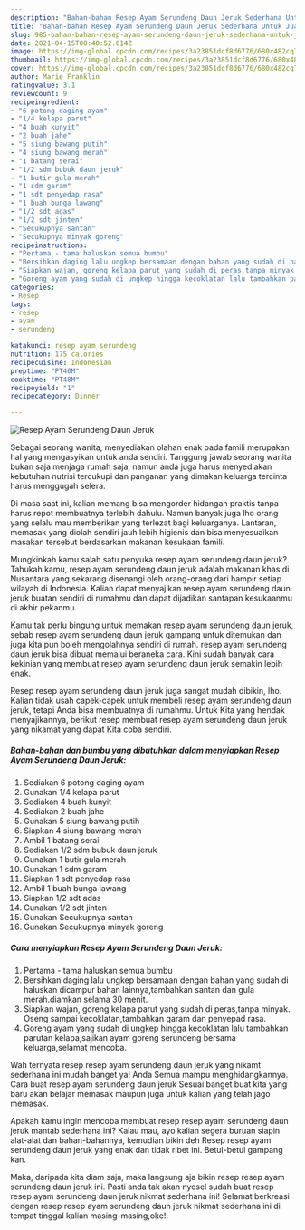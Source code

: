 ```yaml
---
description: "Bahan-bahan Resep Ayam Serundeng Daun Jeruk Sederhana Untuk Jualan"
title: "Bahan-bahan Resep Ayam Serundeng Daun Jeruk Sederhana Untuk Jualan"
slug: 985-bahan-bahan-resep-ayam-serundeng-daun-jeruk-sederhana-untuk-jualan
date: 2021-04-15T08:40:52.014Z
image: https://img-global.cpcdn.com/recipes/3a23851dcf8d6776/680x482cq70/resep-ayam-serundeng-daun-jeruk-foto-resep-utama.jpg
thumbnail: https://img-global.cpcdn.com/recipes/3a23851dcf8d6776/680x482cq70/resep-ayam-serundeng-daun-jeruk-foto-resep-utama.jpg
cover: https://img-global.cpcdn.com/recipes/3a23851dcf8d6776/680x482cq70/resep-ayam-serundeng-daun-jeruk-foto-resep-utama.jpg
author: Marie Franklin
ratingvalue: 3.1
reviewcount: 9
recipeingredient:
- "6 potong daging ayam"
- "1/4 kelapa parut"
- "4 buah kunyit"
- "2 buah jahe"
- "5 siung bawang putih"
- "4 siung bawang merah"
- "1 batang serai"
- "1/2 sdm bubuk daun jeruk"
- "1 butir gula merah"
- "1 sdm garam"
- "1 sdt penyedap rasa"
- "1 buah bunga lawang"
- "1/2 sdt adas"
- "1/2 sdt jinten"
- "Secukupnya santan"
- "Secukupnya minyak goreng"
recipeinstructions:
- "Pertama - tama haluskan semua bumbu"
- "Bersihkan daging lalu ungkep bersamaan dengan bahan yang sudah di haluskan dicampur bahan lainnya,tambahkan santan dan gula merah.diamkan selama 30 menit."
- "Siapkan wajan, goreng kelapa parut yang sudah di peras,tanpa minyak. Oseng sampai kecoklatan,tambahkan garam dan penyepad rasa."
- "Goreng ayam yang sudah di ungkep hingga kecoklatan lalu tambahkan parutan kelapa,sajikan ayam goreng serundeng bersama keluarga,selamat mencoba."
categories:
- Resep
tags:
- resep
- ayam
- serundeng

katakunci: resep ayam serundeng 
nutrition: 175 calories
recipecuisine: Indonesian
preptime: "PT40M"
cooktime: "PT48M"
recipeyield: "1"
recipecategory: Dinner

---
```



![Resep Ayam Serundeng Daun Jeruk](https://img-global.cpcdn.com/recipes/3a23851dcf8d6776/680x482cq70/resep-ayam-serundeng-daun-jeruk-foto-resep-utama.jpg)

Sebagai seorang wanita, menyediakan olahan enak pada famili merupakan hal yang mengasyikan untuk anda sendiri. Tanggung jawab seorang  wanita bukan saja menjaga rumah saja, namun anda juga harus menyediakan kebutuhan nutrisi tercukupi dan panganan yang dimakan keluarga tercinta harus menggugah selera.

Di masa  saat ini, kalian memang bisa mengorder hidangan praktis tanpa harus repot membuatnya terlebih dahulu. Namun banyak juga lho orang yang selalu mau memberikan yang terlezat bagi keluarganya. Lantaran, memasak yang diolah sendiri jauh lebih higienis dan bisa menyesuaikan masakan tersebut berdasarkan makanan kesukaan famili. 



Mungkinkah kamu salah satu penyuka resep ayam serundeng daun jeruk?. Tahukah kamu, resep ayam serundeng daun jeruk adalah makanan khas di Nusantara yang sekarang disenangi oleh orang-orang dari hampir setiap wilayah di Indonesia. Kalian dapat menyajikan resep ayam serundeng daun jeruk buatan sendiri di rumahmu dan dapat dijadikan santapan kesukaanmu di akhir pekanmu.

Kamu tak perlu bingung untuk memakan resep ayam serundeng daun jeruk, sebab resep ayam serundeng daun jeruk gampang untuk ditemukan dan juga kita pun boleh mengolahnya sendiri di rumah. resep ayam serundeng daun jeruk bisa dibuat memalui beraneka cara. Kini sudah banyak cara kekinian yang membuat resep ayam serundeng daun jeruk semakin lebih enak.

Resep resep ayam serundeng daun jeruk juga sangat mudah dibikin, lho. Kalian tidak usah capek-capek untuk membeli resep ayam serundeng daun jeruk, tetapi Anda bisa membuatnya di rumahmu. Untuk Kita yang hendak menyajikannya, berikut resep membuat resep ayam serundeng daun jeruk yang nikamat yang dapat Kita coba sendiri.

<!--inarticleads1-->

##### Bahan-bahan dan bumbu yang dibutuhkan dalam menyiapkan Resep Ayam Serundeng Daun Jeruk:

1. Sediakan 6 potong daging ayam
1. Gunakan 1/4 kelapa parut
1. Sediakan 4 buah kunyit
1. Sediakan 2 buah jahe
1. Gunakan 5 siung bawang putih
1. Siapkan 4 siung bawang merah
1. Ambil 1 batang serai
1. Sediakan 1/2 sdm bubuk daun jeruk
1. Gunakan 1 butir gula merah
1. Gunakan 1 sdm garam
1. Siapkan 1 sdt penyedap rasa
1. Ambil 1 buah bunga lawang
1. Siapkan 1/2 sdt adas
1. Gunakan 1/2 sdt jinten
1. Gunakan Secukupnya santan
1. Gunakan Secukupnya minyak goreng




<!--inarticleads2-->

##### Cara menyiapkan Resep Ayam Serundeng Daun Jeruk:

1. Pertama - tama haluskan semua bumbu
1. Bersihkan daging lalu ungkep bersamaan dengan bahan yang sudah di haluskan dicampur bahan lainnya,tambahkan santan dan gula merah.diamkan selama 30 menit.
1. Siapkan wajan, goreng kelapa parut yang sudah di peras,tanpa minyak. Oseng sampai kecoklatan,tambahkan garam dan penyepad rasa.
1. Goreng ayam yang sudah di ungkep hingga kecoklatan lalu tambahkan parutan kelapa,sajikan ayam goreng serundeng bersama keluarga,selamat mencoba.




Wah ternyata resep resep ayam serundeng daun jeruk yang nikamt sederhana ini mudah banget ya! Anda Semua mampu menghidangkannya. Cara buat resep ayam serundeng daun jeruk Sesuai banget buat kita yang baru akan belajar memasak maupun juga untuk kalian yang telah jago memasak.

Apakah kamu ingin mencoba membuat resep resep ayam serundeng daun jeruk mantab sederhana ini? Kalau mau, ayo kalian segera buruan siapin alat-alat dan bahan-bahannya, kemudian bikin deh Resep resep ayam serundeng daun jeruk yang enak dan tidak ribet ini. Betul-betul gampang kan. 

Maka, daripada kita diam saja, maka langsung aja bikin resep resep ayam serundeng daun jeruk ini. Pasti anda tak akan nyesel sudah buat resep resep ayam serundeng daun jeruk nikmat sederhana ini! Selamat berkreasi dengan resep resep ayam serundeng daun jeruk nikmat sederhana ini di tempat tinggal kalian masing-masing,oke!.

